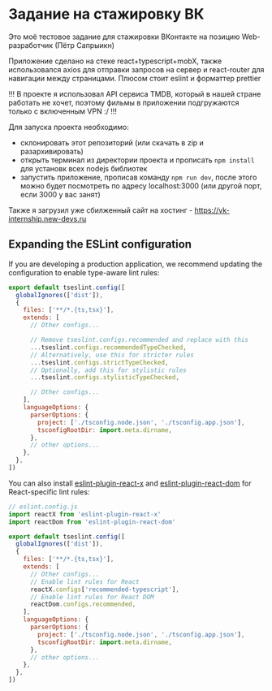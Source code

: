 # Задание на стажировку ВК

Это моё тестовое задание для стажировки ВКонтакте на позицию Web-разработчик (Пётр Сапрыикн)

Приложение сделано на стеке react+typescript+mobX, также использовался axios для отправки запросов на сервер и react-router для навигации между страницами. Плюсом стоит eslint и форматтер prettier

!!! В проекте я использовал API сервиса TMDB, который в нашей стране работать не хочет, поэтому фильмы в приложении подгружаются только с включенным VPN :/ !!!

Для запуска проекта необходимо:

- склонировать этот репозиторий (или скачать в zip и разархивировать) 
- открыть терминал из директории проекта и прописать ```npm install``` для установк всех nodejs библиотек
- запустить приложение, прописав команду ```npm run dev```, после этого можно будет посмотреть по адресу localhost:3000 (или другой порт, если 3000 у вас занят)

Также я загрузил уже сбилженный сайт на хостинг - https://vk-internship.new-devs.ru


## Expanding the ESLint configuration

If you are developing a production application, we recommend updating the configuration to enable type-aware lint rules:

```js
export default tseslint.config([
  globalIgnores(['dist']),
  {
    files: ['**/*.{ts,tsx}'],
    extends: [
      // Other configs...

      // Remove tseslint.configs.recommended and replace with this
      ...tseslint.configs.recommendedTypeChecked,
      // Alternatively, use this for stricter rules
      ...tseslint.configs.strictTypeChecked,
      // Optionally, add this for stylistic rules
      ...tseslint.configs.stylisticTypeChecked,

      // Other configs...
    ],
    languageOptions: {
      parserOptions: {
        project: ['./tsconfig.node.json', './tsconfig.app.json'],
        tsconfigRootDir: import.meta.dirname,
      },
      // other options...
    },
  },
])
```

You can also install [eslint-plugin-react-x](https://github.com/Rel1cx/eslint-react/tree/main/packages/plugins/eslint-plugin-react-x) and [eslint-plugin-react-dom](https://github.com/Rel1cx/eslint-react/tree/main/packages/plugins/eslint-plugin-react-dom) for React-specific lint rules:

```js
// eslint.config.js
import reactX from 'eslint-plugin-react-x'
import reactDom from 'eslint-plugin-react-dom'

export default tseslint.config([
  globalIgnores(['dist']),
  {
    files: ['**/*.{ts,tsx}'],
    extends: [
      // Other configs...
      // Enable lint rules for React
      reactX.configs['recommended-typescript'],
      // Enable lint rules for React DOM
      reactDom.configs.recommended,
    ],
    languageOptions: {
      parserOptions: {
        project: ['./tsconfig.node.json', './tsconfig.app.json'],
        tsconfigRootDir: import.meta.dirname,
      },
      // other options...
    },
  },
])
```
